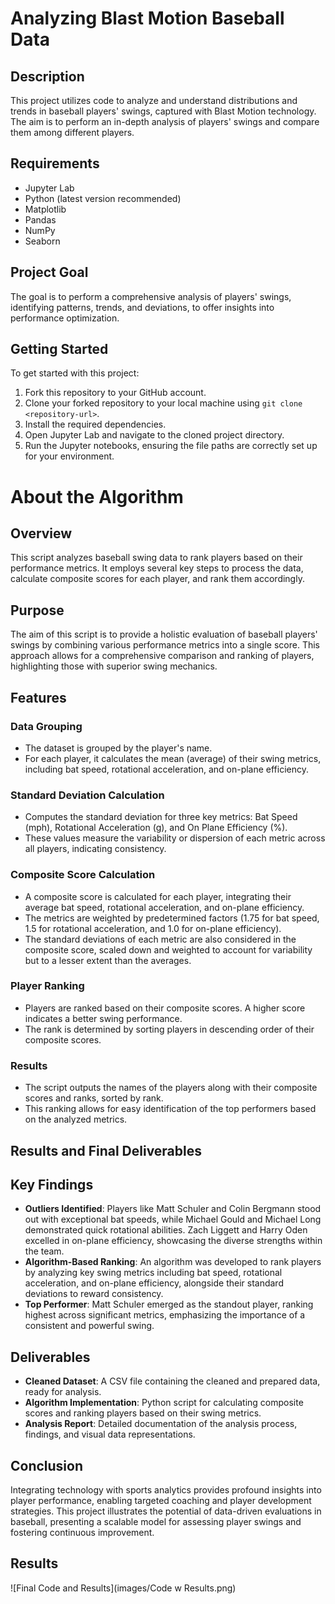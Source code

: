 # Analyzing Blast Motion Baseball Data

## Description
This project utilizes code to analyze and understand distributions and trends in baseball players' swings, captured with Blast Motion technology. The aim is to perform an in-depth analysis of players' swings and compare them among different players.

## Requirements
- Jupyter Lab
- Python (latest version recommended)
- Matplotlib
- Pandas
- NumPy
- Seaborn

## Project Goal
The goal is to perform a comprehensive analysis of players' swings, identifying patterns, trends, and deviations, to offer insights into performance optimization.

## Getting Started
To get started with this project:

1. Fork this repository to your GitHub account.
2. Clone your forked repository to your local machine using `git clone <repository-url>`.
3. Install the required dependencies.
4. Open Jupyter Lab and navigate to the cloned project directory.
5. Run the Jupyter notebooks, ensuring the file paths are correctly set up for your environment.

# About the Algorithm 

## Overview
This script analyzes baseball swing data to rank players based on their performance metrics. It employs several key steps to process the data, calculate composite scores for each player, and rank them accordingly.

## Purpose
The aim of this script is to provide a holistic evaluation of baseball players' swings by combining various performance metrics into a single score. This approach allows for a comprehensive comparison and ranking of players, highlighting those with superior swing mechanics.

## Features

### Data Grouping
- The dataset is grouped by the player's name.
- For each player, it calculates the mean (average) of their swing metrics, including bat speed, rotational acceleration, and on-plane efficiency.

### Standard Deviation Calculation
- Computes the standard deviation for three key metrics: Bat Speed (mph), Rotational Acceleration (g), and On Plane Efficiency (%).
- These values measure the variability or dispersion of each metric across all players, indicating consistency.

### Composite Score Calculation
- A composite score is calculated for each player, integrating their average bat speed, rotational acceleration, and on-plane efficiency.
- The metrics are weighted by predetermined factors (1.75 for bat speed, 1.5 for rotational acceleration, and 1.0 for on-plane efficiency).
- The standard deviations of each metric are also considered in the composite score, scaled down and weighted to account for variability but to a lesser extent than the averages.

### Player Ranking
- Players are ranked based on their composite scores. A higher score indicates a better swing performance.
- The rank is determined by sorting players in descending order of their composite scores.

### Results
- The script outputs the names of the players along with their composite scores and ranks, sorted by rank.
- This ranking allows for easy identification of the top performers based on the analyzed metrics.

## Results and Final Deliverables

## Key Findings
- **Outliers Identified**: Players like Matt Schuler and Colin Bergmann stood out with exceptional bat speeds, while Michael Gould and Michael Long demonstrated quick rotational abilities. Zach Liggett and Harry Oden excelled in on-plane efficiency, showcasing the diverse strengths within the team.
- **Algorithm-Based Ranking**: An algorithm was developed to rank players by analyzing key swing metrics including bat speed, rotational acceleration, and on-plane efficiency, alongside their standard deviations to reward consistency.
- **Top Performer**: Matt Schuler emerged as the standout player, ranking highest across significant metrics, emphasizing the importance of a consistent and powerful swing.

## Deliverables
- **Cleaned Dataset**: A CSV file containing the cleaned and prepared data, ready for analysis.
- **Algorithm Implementation**: Python script for calculating composite scores and ranking players based on their swing metrics.
- **Analysis Report**: Detailed documentation of the analysis process, findings, and visual data representations.

## Conclusion
Integrating technology with sports analytics provides profound insights into player performance, enabling targeted coaching and player development strategies. This project illustrates the potential of data-driven evaluations in baseball, presenting a scalable model for assessing player swings and fostering continuous improvement.

## Results 

![Final Code and Results](images/Code w Results.png)



